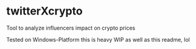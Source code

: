 # twitterXcrypto
Tool to analyze influencers impact on crypto prices

Tested on Windows-Platform this is heavy WIP
as well as this readme, lol
